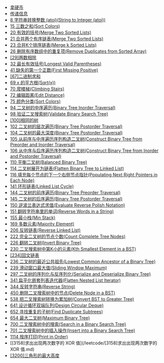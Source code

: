 <!-- docs/_sidebar.md -->

* [拿硬币](/leetcode/lcp6.md)
* [传递信息](/leetcode/lcp7.md)
* [8 字符串转换整数 (atoi)(String to Integer (atoi))](/leetcode/leetcode8.md)
* [15 三数之和(Sort Colors)](/leetcode/leetcode15.md)
* [20 有效的括号(Merge Two Sorted Lists)](/leetcode/leetcode20.md)
* [21 合并两个有序链表(Merge Two Sorted Lists)](/leetcode/leetcode21.md)
* [23 合并K个排序链表(Merge k Sorted Lists)](/leetcode/leetcode23.md)
* [26 删除有序数组中的重复项(Remove Duplicates from Sorted Array)](/leetcode/leetcode26.md)
* [[29]两数相除](/leetcode/[29]两数相除.md)
* [32 最长有效括号(Longest Valid Parentheses)](/leetcode/leetcode32.md)
* [41 缺失的第一个正数(First Missing Positive)](/leetcode/leetcode41.md)
* [[67]二进制求和](/leetcode/[67]二进制求和.md)
* [69 x 的平方根(Sqrt(x))](/leetcode/leetcode69.md)
* [70 爬楼梯(Climbing Stairs)](/leetcode/leetcode70.md)
* [72 编辑距离(Edit Distance)](/leetcode/leetcode72.md)
* [75 颜色分类(Sort Colors)](/leetcode/leetcode75.md)
* [94 二叉树的中序遍历(Binary Tree Inorder Traversal)](/leetcode/leetcode94.md)
* [98 验证二叉搜索树(Validate Binary Search Tree)](/leetcode/leetcode98.md)
* [[100]相同的树](/leetcode/[100]相同的树.md)
* [102 二叉树的层次遍历(Binary Tree Postorder Traversal)](/leetcode/leetcode102.md)
* [104 二叉树的最大深度(Binary Tree Postorder Traversal)](/leetcode/leetcode104.md)
* [105 从前序与中序遍历序列构造二叉树(Construct Binary Tree from Preorder and Inorder Traversal)](/leetcode/leetcode105.md)
* [106 从中序与后序遍历序列构造二叉树(Construct Binary Tree from Inorder and Postorder Traversal)](/leetcode/leetcode106.md)
* [110 平衡二叉树(Balanced Binary Tree)](/leetcode/leetcode110.md)
* [114 二叉树展开为链表(Flatten Binary Tree to Linked List)](/leetcode/leetcode114.md)
* [116 填充每个节点的下一个右侧节点指针(Populating Next Right Pointers in Each Node)](/leetcode/leetcode116.md)
* [141 环形链表(Linked List Cycle)](/leetcode/leetcode141.md)
* [144 二叉树的前序遍历(Binary Tree Preorder Traversal)](/leetcode/leetcode144.md)
* [145 二叉树的后序遍历(Binary Tree Postorder Traversal)](/leetcode/leetcode145.md)
* [150 逆波兰表达式求值(Evaluate Reverse Polish Notation)](/leetcode/leetcode150.md)
* [151 翻转字符串里的单词(Reverse Words in a String)](/leetcode/leetcode151.md)
* [155 最小栈(Min Stack)](/leetcode/leetcode155.md)
* [169 多数元素(Majority Element)](/leetcode/leetcode169.md)
* [206 反转链表(Reverse Linked List)](/leetcode/leetcode206.md)
* [222 完全二叉树的节点个数(Count Complete Tree Nodes)](/leetcode/leetcode222.md)
* [226 翻转二叉树(Invert Binary Tree)](/leetcode/leetcode226.md)
* [230 二叉搜索树中第K小的元素(Kth Smallest Element in a BST)](/leetcode/leetcode230.md)
* [[234]回文链表](/leetcode/[234]回文链表.md)
* [236 二叉树的最近公共祖先(Lowest Common Ancestor of a Binary Tree)](/leetcode/leetcode236.md)
* [239 滑动窗口最大值(Sliding Window Maximum)](/leetcode/leetcode239.md)
* [297 二叉树的序列化与反序列化(Serialize and Deserialize Binary Tree)](/leetcode/leetcode297.md)
* [341 扁平化嵌套列表迭代器(Flatten Nested List Iterator)](/leetcode/leetcode341.md)
* [344 反转字符串(Reverse String)](/leetcode/leetcode344.md)
* [450 删除二叉搜索树中的节点(Delete Node in a BST)](/leetcode/leetcode450.md)
* [538 把二叉搜索树转换为累加树(Convert BST to Greater Tree)](/leetcode/leetcode538.md)
* [641 设计循环双端队列(Design Circular Deque)](/leetcode/leetcode641.md)
* [652 寻找重复的子树(Find Duplicate Subtrees)](/leetcode/leetcode652.md)
* [654 最大二叉树(Maximum Binary Tree)](/leetcode/leetcode654.md)
* [700 二叉搜索树中的搜索(Search in a Binary Search Tree)](/leetcode/leetcode700.md)
* [701 二叉搜索树中的插入操作(Insert into a Binary Search Tree)](/leetcode/leetcode701.md)
* [1114 按序打印(Print in Order)](/leetcode/leetcode1114.md)
* [[3158]求出出现两次数字的 XOR 值](/leetcode/[3158]求出出现两次数字的 XOR 值.md)
* [[3200]三角形的最大高度](/leetcode/[3200]三角形的最大高度.md)

